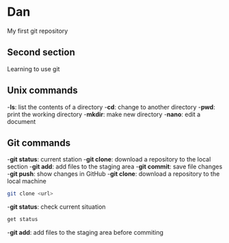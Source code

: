 # Dan
My first git repository 
## Second section 
Learning to use git 
## Unix commands
-**ls**: list the contents of a directory
-**cd**: change to another directory
-**pwd**: print the working directory
-**mkdir**: make new directory
-**nano**: edit a document
## Git commands
-**git status**: current station
-**git clone**: download a repository to the local section
-**git add**: add files to the staging area
-**git commit**: save file changes
-**git push**: show changes in GitHub
 -**git clone**: download a repository to the local machine
```bash 
git clone <url> 
``` 
-**git status**: check current situation
```bash
get status
```

-**git add**: add files to the staging area before commiting
